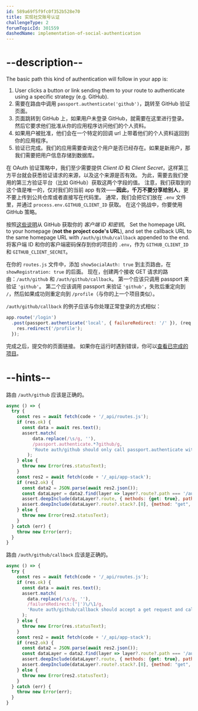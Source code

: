 ```yaml
---
id: 589a69f5f9fc0f352b528e70
title: 实现社交账号认证
challengeType: 2
forumTopicId: 301559
dashedName: implementation-of-social-authentication
---
```


# --description--

The basic path this kind of authentication will follow in your app is:

1.  User clicks a button or link sending them to your route to authenticate using a specific strategy (e.g. GitHub).
2.  需要在路由中调用 `passport.authenticate('github')`，跳转至 GitHub 验证页面。
3.  页面跳转到 GitHub 上，如果用户未登录 GitHub，就需要在这里进行登录。 然后它要求他们批准从你的应用程序访问他们的个人资料。
4.  如果用户被批准，他们会在一个特定的回调 url 上带着他们的个人资料返回到你的应用程序。
5.  验证已完成。我们的应用需要查询这个用户是否已经存在。如果是新用户，那我们需要把用户信息存储到数据库。

在 OAuth 验证策略中，我们至少需要提供 *Client ID* 和 *Client Secret*，这样第三方平台就会获悉验证请求的来源，以及这个来源是否有效。 为此，需要去我们使用的第三方验证平台（比如 GitHub）获取这两个字段的值。 注意，我们获取到的这个值是唯一的，仅对我们的当前 app 有效——**因此，千万不要分享给别人**，更不要上传到公共仓库或者直接写在代码里。 通常，我们会把它们放在 `.env` 文件里，并通过 `process.env.GITHUB_CLIENT_ID` 获取。 在这个挑战中，你要使用 GitHub 策略。

按照<a href="https://www.freecodecamp.org/news/how-to-set-up-a-github-oauth-application/" target="_blank" rel="noopener noreferrer nofollow">这些说明</a>从 GitHub 获取你的 *客户端 ID 和密钥*。 Set the homepage URL to your homepage (**not the project code's URL**), and set the callback URL to the same homepage URL with `/auth/github/callback` appended to the end. 将客户端 ID 和你的客户端密码保存到你的项目的 `.env`，作为 `GITHUB_CLIENT_ID` 和 `GITHUB_CLIENT_SECRET`。

在你的 `routes.js` 文件中，添加 `showSocialAuth: true` 到主页路由，在 `showRegistration: true` 的后面。 现在，创建两个接收 GET 请求的路由：`/auth/github` 和 `/auth/github/callback`。 第一个应该只调用 passport 来验证 `'github'`。 第二个应该调用 passport 来验证 `'github'`，失败后重定向到 `/`，然后如果成功则重定向到 `/profile`（与你的上一个项目类似）。

`/auth/github/callback` 的例子应该与你处理正常登录的方式相似：

```js
app.route('/login')
  .post(passport.authenticate('local', { failureRedirect: '/' }), (req,res) => {
    res.redirect('/profile');
  });
```

完成之后，提交你的页面链接。 如果你在运行时遇到错误，你可以<a href="https://forum.freecodecamp.org/t/advanced-node-and-express/567135#implementation-of-social-authentication-3" target="_blank" rel="noopener noreferrer nofollow">查看已完成的项目</a>。

# --hints--

路由 `/auth/github` 应该是正确的。

```js
async () => {
  try {
    const res = await fetch(code + '/_api/routes.js');
    if (res.ok) {
      const data = await res.text();
      assert.match(
          data.replace(/\s/g, ''),
          /passport.authenticate.*?github/g,
          'Route auth/github should only call passport.authenticate with github'
        );
    } else {
      throw new Error(res.statusText);
    }
    const res2 = await fetch(code + '/_api/app-stack');
    if (res2.ok) {
      const data2 = JSON.parse(await res2.json());
      const dataLayer = data2.find(layer => layer?.route?.path === '/auth/github');
      assert.deepInclude(dataLayer?.route, { methods: {get: true}, path: "/auth/github"});
      assert.deepInclude(dataLayer?.route?.stack?.[0], {method: "get", name: "authenticate"});
    } else {
      throw new Error(res2.statusText);
    }
  } catch (err) {
    throw new Error(err);
  }
}
```

路由 `/auth/github/callback` 应该是正确的。

```js
async () => {
  try {
    const res = await fetch(code + '/_api/routes.js');
    if (res.ok) {
      const data = await res.text();
      assert.match(
        data.replace(/\s/g, ''),
        /failureRedirect:("|')\/\1/g,
        'Route auth/github/callback should accept a get request and call passport.authenticate for github with a failure redirect to home'
      );
    } else {
      throw new Error(res.statusText);
    }
    const res2 = await fetch(code + '/_api/app-stack');
    if (res2.ok) {
      const data2 = JSON.parse(await res2.json());
      const dataLayer = data2.find(layer => layer?.route?.path === '/auth/github/callback');
      assert.deepInclude(dataLayer?.route, { methods: {get: true}, path: "/auth/github/callback"});
      assert.deepInclude(dataLayer?.route?.stack?.[0], {method: "get", name: "authenticate"});
    } else {
      throw new Error(res2.statusText);
    }
  } catch (err) {
    throw new Error(err);
  }
}
```

